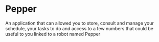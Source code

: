 # Pepper
An application that can allowed you to store, consult and manage your schedule, your tasks to do and access to a few numbers that could be useful to you linked to a robot named Pepper
